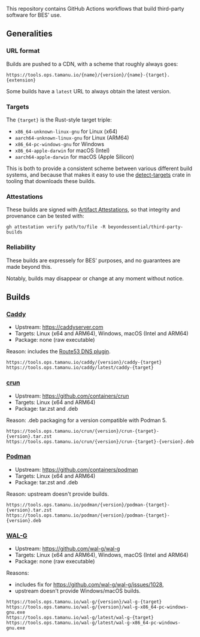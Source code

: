 This repository contains GitHub Actions workflows that build third-party software for BES' use.

## Generalities

### URL format

Builds are pushed to a CDN, with a scheme that roughly always goes:

```
https://tools.ops.tamanu.io/{name}/{version}/{name}-{target}.{extension}
```

Some builds have a `latest` URL to always obtain the latest version.

### Targets

The `{target}` is the Rust-style target triple:

- `x86_64-unknown-linux-gnu` for Linux (x64)
- `aarch64-unknown-linux-gnu` for Linux (ARM64)
- `x86_64-pc-windows-gnu` for Windows
- `x86_64-apple-darwin` for macOS (Intel)
- `aarch64-apple-darwin` for macOS (Apple Silicon)

This is both to provide a consistent scheme between various different build systems, and because that makes it easy to use the [detect-targets](http://docs.rs/detect-targets) crate in tooling that downloads these builds.

### Attestations

These builds are signed with [Artifact Attestations](https://docs.github.com/en/actions/security-guides/using-artifact-attestations-to-establish-provenance-for-builds), so that integrity and provenance can be tested with:

```console
gh attestation verify path/to/file -R beyondessential/third-party-builds
```

### Reliability

These builds are expressely for BES' purposes, and no guarantees are made beyond this.

Notably, builds may disappear or change at any moment without notice.

## Builds

### [Caddy](./.github/workflows/caddy.yml)

- Upstream: <https://caddyserver.com>
- Targets: Linux (x64 and ARM64), Windows, macOS (Intel and ARM64)
- Package: none (raw executable)

Reason: includes the [Route53 DNS plugin](https://github.com/caddy-dns/route53).

```
https://tools.ops.tamanu.io/caddy/{version}/caddy-{target}
https://tools.ops.tamanu.io/caddy/latest/caddy-{target}
```

### [crun](./.github/workflows/crun.yml)

- Upstream: <https://github.com/containers/crun>
- Targets: Linux (x64 and ARM64)
- Package: tar.zst and .deb

Reason: .deb packaging for a version compatible with Podman 5.

```
https://tools.ops.tamanu.io/crun/{version}/crun-{target}-{version}.tar.zst
https://tools.ops.tamanu.io/crun/{version}/crun-{target}-{version}.deb
```

### [Podman](./.github/workflows/podman.yml)

- Upstream: <https://github.com/containers/podman>
- Targets: Linux (x64 and ARM64)
- Package: tar.zst and .deb

Reason: upstream doesn't provide builds.

```
https://tools.ops.tamanu.io/podman/{version}/podman-{target}-{version}.tar.zst
https://tools.ops.tamanu.io/podman/{version}/podman-{target}-{version}.deb
```

### [WAL-G](./.github/workflows/wal-g.yml)

- Upstream: <https://github.com/wal-g/wal-g>
- Targets: Linux (x64 and ARM64), Windows, macOS (Intel and ARM64)
- Package: none (raw executable)

Reasons:
- includes fix for <https://github.com/wal-g/wal-g/issues/1028>,
- upstream doesn't provide Windows/macOS builds.

```
https://tools.ops.tamanu.io/wal-g/{version}/wal-g-{target}
https://tools.ops.tamanu.io/wal-g/{version}/wal-g-x86_64-pc-windows-gnu.exe
https://tools.ops.tamanu.io/wal-g/latest/wal-g-{target}
https://tools.ops.tamanu.io/wal-g/latest/wal-g-x86_64-pc-windows-gnu.exe
```

